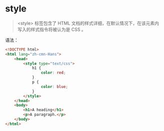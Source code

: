 # style

> &lt;style&gt; 标签包含了 HTML 文档的样式详细，在默认情况下，在该元素内写入的样式指令将被认为是 CSS 。

语法：

```html
<!DOCTYPE html>
<html lang="zh-cmn-Hans">
    <head>
        <style type="text/css">
            h1 {
                color: red;
            }
            p {
                color: blue;
            }
        </style>
    </head>
    <body>
        <h1>A heading</h1>
        <p>A paragraph.</p>
    </body>
</html>
```